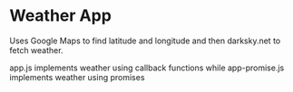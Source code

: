 # Weather App

Uses Google Maps to find latitude and longitude and then darksky.net to fetch weather.

app.js implements weather using callback functions while app-promise.js implements weather using promises